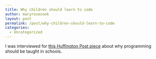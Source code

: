 ```yaml
---
title: Why children should learn to code
author: maryrosecook
layout: post
permalink: /post/why-children-should-learn-to-code
categories:
  - Uncategorized
---
```

I was interviewed for [this Huffington Post piece][1] about why programming should be taught in schools.

 [1]: http://www.huffingtonpost.co.uk/tamara-roukaerts/educating-beta-why-kids-n_b_2157533.html